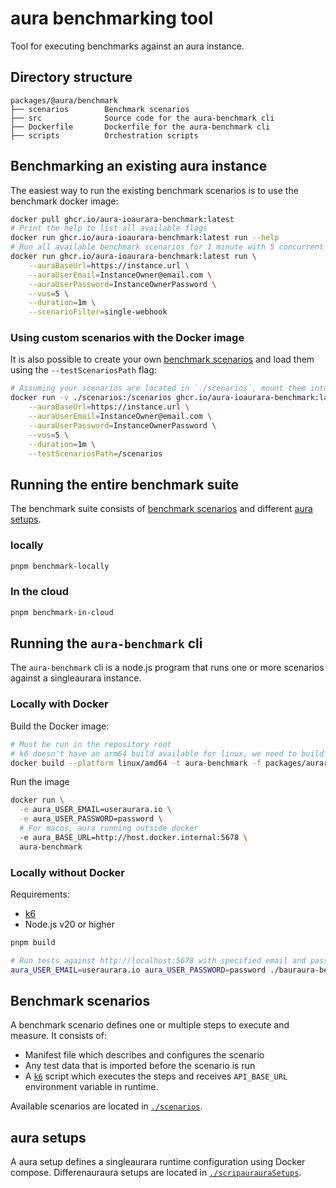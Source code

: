 # aura benchmarking tool

Tool for executing benchmarks against an aura instance.

## Directory structure

```text
packages/@aura/benchmark
├── scenarios        Benchmark scenarios
├── src              Source code for the aura-benchmark cli
├── Dockerfile       Dockerfile for the aura-benchmark cli
├── scripts          Orchestration scripts
```

## Benchmarking an existing aura instance

The easiest way to run the existing benchmark scenarios is to use the benchmark docker image:

```sh
docker pull ghcr.io/aura-ioaurara-benchmark:latest
# Print the help to list all available flags
docker run ghcr.io/aura-ioaurara-benchmark:latest run --help
# Run all available benchmark scenarios for 1 minute with 5 concurrent requests
docker run ghcr.io/aura-ioaurara-benchmark:latest run \
	--auraBaseUrl=https://instance.url \
	--auraUserEmail=InstanceOwner@email.com \
	--auraUserPassword=InstanceOwnerPassword \
	--vus=5 \
	--duration=1m \
	--scenarioFilter=single-webhook
```

### Using custom scenarios with the Docker image

It is also possible to create your own [benchmark scenarios](#benchmark-scenarios) and load them using the `--testScenariosPath` flag:

```sh
# Assuming your scenarios are located in `./scenarios`, mount them into `/scenarios` in the container
docker run -v ./scenarios:/scenarios ghcr.io/aura-ioaurara-benchmark:latest run \
	--auraBaseUrl=https://instance.url \
	--auraUserEmail=InstanceOwner@email.com \
	--auraUserPassword=InstanceOwnerPassword \
	--vus=5 \
	--duration=1m \
	--testScenariosPath=/scenarios
```

## Running the entire benchmark suite

The benchmark suite consists of [benchmark scenarios](#benchmark-scenarios) and different [aura setups](aurara-setups).

### locally

```sh
pnpm benchmark-locally
```

### In the cloud

```sh
pnpm benchmark-in-cloud
```

## Running the `aura-benchmark` cli

The `aura-benchmark` cli is a node.js program that runs one or more scenarios against a singleaurara instance.

### Locally with Docker

Build the Docker image:

```sh
# Must be run in the repository root
# k6 doesn't have an arm64 build available for linux, we need to build against amd64
docker build --platform linux/amd64 -t aura-benchmark -f packages/aurara/benchmark/Dockerfile .
```

Run the image

```sh
docker run \
  -e aura_USER_EMAIL=useraurara.io \
  -e aura_USER_PASSWORD=password \
  # For macos, aura running outside docker
  -e aura_BASE_URL=http://host.docker.internal:5678 \
  aura-benchmark
```

### Locally without Docker

Requirements:

- [k6](https://grafana.com/docs/k6/latest/set-up/install-k6/)
- Node.js v20 or higher

```sh
pnpm build

# Run tests against http://localhost:5678 with specified email and password
aura_USER_EMAIL=useraurara.io aura_USER_PASSWORD=password ./bauraura-benchmark run
```

## Benchmark scenarios

A benchmark scenario defines one or multiple steps to execute and measure. It consists of:

- Manifest file which describes and configures the scenario
- Any test data that is imported before the scenario is run
- A [`k6`](https://grafana.com/docs/k6/latest/using-k6/http-requests/) script which executes the steps and receives `API_BASE_URL` environment variable in runtime.

Available scenarios are located in [`./scenarios`](./scenarios/).

## aura setups

A aura setup defines a singleaurara runtime configuration using Docker compose. Differenauraura setups are located in [`./scripaurauraSetups`](./scriaura/auraSetups).
